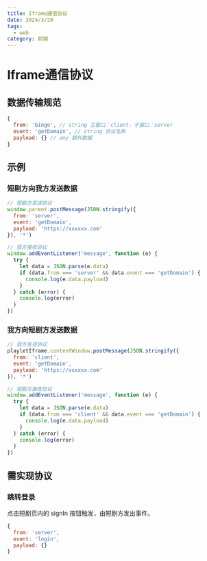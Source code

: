 ```yaml
---
title: Iframe通信协议
date: 2024/3/20
tags:
  - web
category: 前端
---
```



# Iframe通信协议

## 数据传输规范

```javascript
{
  from: 'bingo', // string 主窗口：client，子窗口：server
  event: 'getDomain', // string 协议名称
  payload: {} // any 额外数据 
}
```



## 示例

### 短剧方向我方发送数据

```javascript
// 短剧方发送协议
window.parent.postMessage(JSON.stringify({
  from: 'server',
  event: 'getDomain',
  payload: 'https://xxxxxx.com'
}), '*')

// 我方接收协议
window.addEventListener('message', function (e) {
  try {
    let data = JSON.parse(e.data)
    if (data.from === 'server' && data.event === 'getDomain') {
      console.log(e.data.payload)
    }
  } catch (error) {
    console.log(error)
  }
})
```

### 我方向短剧方发送数据

```javascript
// 我方发送协议
playletIframe.contentWindow.postMessage(JSON.stringify({
  from: 'client',
  event: 'getDomain',
  payload: 'https://xxxxxx.com'
}), '*')

// 短剧方接收协议
window.addEventListener('message', function (e) {
  try {
    let data = JSON.parse(e.data)
    if (data.from === 'client' && data.event === 'getDomain') {
      console.log(e.data.payload)
    }
  } catch (error) {
    console.log(error)
  }
})
```



## 需实现协议

### 跳转登录

点击短剧页内的 signIn 按钮触发，由短剧方发出事件。

```javascript
{
  from: 'server',
  event: 'login',
  payload: {}
}
```